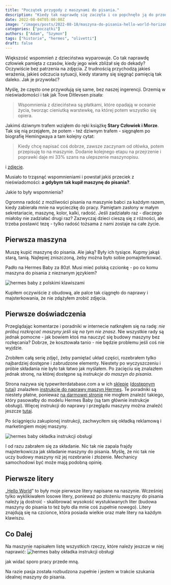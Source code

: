 ```yaml
---
title: "Początek przygody z maszynami do pisania."
description: "Kiedy tak naprawdę się zaczęła i co popchnęło ją do przodu."
date: 2022-08-04T05:00:00Z
image: "/images/posts/2022-08-18/maszyna-do-pisania-hello-world-horizontal.jpeg"
categories: ["początki"]
authors: ["Adam", "Szymon"]
tags: ["historie", "hermes", "olivetti"]
draft: false
---
```


Większość wspomnień z dzieciństwa wyparowuje. Co tak naprawdę człowiek pamięta z czasów, kiedy jego wiek zbliżał się do dekady? Oczywiście bez patrzenia na zdjęcia. Z trudnością przychodzą jakieś wrażenia, jakieś odczucia sytuacji, kiedy staramy się sięgnąć pamięcią tak daleko. Jak je przywołać? 

Myślę, że często one przywołują się same, bez naszej ingerencji. Drzemią w nieświadomości i tak jak Tove Ditlevsen pisała:

> Wspomnienia z dzieciństwa są płatkami, które opadają w oceanie życia, tworząc cieniutką warstewkę, na której potem wszystko się opiera.

Jakimś dziwnym trafem wziąłem do ręki książkę __Stary Człowiek i Morze__. Tak się nią przejąłem, że potem - też dziwnym trafem - sięgnąłem po biografię Hemingwaya a tam kolejny cytat:

> Kiedy chcę napisać coś dobrze, zawsze zaczynam od ołówka, potem przepisuję to na maszynie. Dodanie kolejnego etapu na przejrzenie i poprawki daje mi 33% szans na ulepszenie maszynopisu.

i [zdjęcie][1].

Musiało to trząsnąć wspomnieniami i powstał jakiś przeciek z nieświadomości: __a gdybym tak kupił maszynę do pisania?__.

Jakie to były wspomnienia?

Ogromna radość z możliwości pisania na maszynie babci za każdym razem, kiedy zabierała mnie na wycieczkę do pracy. Pamiętam zasłony w małym sekretariacie, maszynę, kolor, kalki, radość. Jeśli zadziałało raz - dlaczego miałoby nie zadziałać drugi raz? Zazwyczaj dzieci cieszą się z różności, ale trzeba postawić tezę - tylko radość tożsama z nami zostaje na całe życie.


## Pierwsza maszyna

Muszę kupić maszynę do pisania. Ale jaką? Były ich tysiące. Kupmy jakąś starą, tanią. Najlepiej zniszczoną, żeby można było sobie pomajsterkować.

Padło na Hermes Baby za 80zł. Musi mieć polską czcionkę - po co komu maszyna do pisania z nieznanym językiem?

![hermes baby z polskimi klawiszami](./images/posts/2022-08-18/maszyna-do-pisania-hermes-baby-szwajcarska-made-in-germany.jpg)

Kupiłem oczywiście z obudową, ale palce tak ciągnęło do naprawy i majsterkowania, że nie zdążyłem zrobić zdjęcia. 


[1]: https://assets2.cbsnewsstatic.com/hub/i/r/2016/01/08/4247093e-69a4-4e6d-94b8-0d484d6b40c2/thumbnail/1200x630/3d637c934fbeeace8e773bf18fcb4555/ernest-hemingway-typewriter-promo.jpg

## Pierwsze doświadczenia

Przeglądając komentarze i poradniki w internecie natknąłem się na radę: _nie próbuj rozkręcać maszyny jeśli się na tym nie znasz_. Nie wszystkie rady są jednak pomocne - jak bowiem ktoś ma nauczyć się budowy maszyny bez rozkęcania? Dobrze, że kosztowała tanio - nie będzie problemu jeśli coś nie wyjdzie.

Zrobiłem całą serię zdjęć, żeby pamiętać układ części, rozebrałem tylko najbardziej dostępne i zabrudzone elementy. Niestety po wyczyszczeniu i próbie składania nie było tak łatwo jak myślałem. Po zacięciu się znalazłem jednak stronę, na której dostępne są _instrukcje do maszyn do pisania_.

Strona nazywa się typewriterdatabase.com a w ich [sklepie][1] ([dostępnym tutaj][2]) znalazłem [instrukcje do naprawy maszyn Hermes][2]. Te poradniki są niestety płatne, poniewaz [na darmowej stronie][3] nie mogłem znaleźć takiego, który pasowałby do modelu Hermes Baby (są tam głównie instrukcje obsługi). Więcej instrukcji do naprawy i przeglądu maszyny można znaleźć jeszcze [tutaj][5].

Po ściągnięciu zakupionej instrukcji, zachwyciłem się okładką reklamową i marketingiem mojej maszyny.

![hermes baby okładka instrukcji obsługi](./images/posts/2022-08-18/the-hermes-rocket-and-baby-typewriter-repair-bible-ebook-cover.png)

I od razu zabrałem się za składanie. Nic tak nie zapala frajdy majsterkowicza jak składanie maszyny do pisania. Myślę, że nic tak nie uczy budowy maszyny niż jej rozebranie i złożenie. Mechanicy samochodowi być może mają podobną opinię.

## Pierwsze litery

„[Hello World][4]” to były moje pierwsze litery napisane na naszynie. Wcześniej tylko wyklikiwałem losowe litery, ponieważ po złożeniu maszyny do pisania należy ją dostroić - skalibrować wysokość wystukiwanych liter (budowa maszyny do pisania to też było dla mnie coś zupełnie nowego). Litery znajdują się na czcionce, która posiada wielkie oraz małe litery na każdym klawiszu.

## Co Dalej

Na maszynie napisałem listę wszystkich rzeczy, które należy jeszcze w niej naprawić:
![hermes baby okładka instrukcji obsługi](./images/posts/2022-08-18/narzedzia-do-naprawy-maszyny-maszynolit.jpeg)

jak widać sporo pracy przede mną.

Na razie pasja została rozbudzona zupełnie i jestem w trakcie szukania idealnej maszyny do pisania.


[1]: https://twdb.sellfy.store/
[2]: https://twdb.sellfy.store/hermes-typewriters/
[3]: https://site.xavier.edu/polt/typewriters/tw-manuals.html#servicemanuals
[4]: https://pl.wikipedia.org/wiki/Hello_world
[5]: https://www.mrmrsvintagetypewriters.com/pages/typewriter-manuals-page

